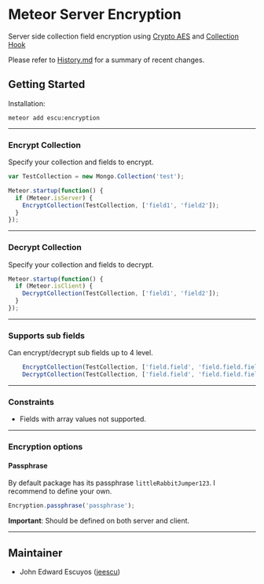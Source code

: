 # Meteor Server Encryption

Server side collection field encryption using [Crypto AES](https://github.com/p-j/meteor-crypto-aes) and [Collection Hook](https://github.com/matb33/meteor-collection-hooks)

Please refer to [History.md](History.md) for a summary of recent changes.

## Getting Started

Installation:

```
meteor add escu:encryption
```

--------------------------------------------------------------------------------

### Encrypt Collection

Specify your collection and fields to encrypt.

```javascript
var TestCollection = new Mongo.Collection('test');

Meteor.startup(function() {
  if (Meteor.isServer) {
    EncryptCollection(TestCollection, ['field1', 'field2']);
  }
});
```

--------------------------------------------------------------------------------

### Decrypt Collection

Specify your collection and fields to decrypt.

```javascript
Meteor.startup(function() {
  if (Meteor.isClient) {
    DecryptCollection(TestCollection, ['field1', 'field2']);
  }
});
```

--------------------------------------------------------------------------------

### Supports sub fields

Can encrypt/decrypt sub fields up to 4 level.

```javascript
    EncryptCollection(TestCollection, ['field.field', 'field.field.field']);
    DecryptCollection(TestCollection, ['field.field', 'field.field.field']);
```

--------------------------------------------------------------------------------

### Constraints

* Fields with array values not supported.

--------------------------------------------------------------------------------

### Encryption options

#### Passphrase
By default package has its passphrase `littleRabbitJumper123`. I recommend to define your own.

```javascript
Encryption.passphrase('passphrase');
```

__Important__: Should be defined on both server and client.

--------------------------------------------------------------------------------

## Maintainer

- John Edward Escuyos ([jeescu](https://github.com/jeescu))
